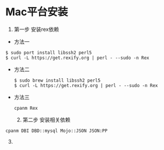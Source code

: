 # Mac平台安装

1. 第一步 安装rex依赖

* 方法一

```
$ sudo port install libssh2 perl5
$ curl -L https://get.rexify.org | perl - --sudo -n Rex
```

* 方法二 
  ```
  $ sudo brew install libssh2 perl5
  $ curl -L https://get.rexify.org | perl - --sudo -n Rex
  ```
* 方法三
  ```
  cpanm Rex
  ```

  2. 第二步 安装相关依赖

```
cpanm DBI DBD::mysql Mojo::JSON JSON:PP
```

 3. 

